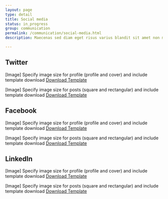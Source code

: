 ```yaml
---
layout: page
type: detail
title: Social media
status: in_progress
group: communication
permalink: /communication/social-media.html
description: Maecenas sed diam eget risus varius blandit sit amet non magna. Nullam quis risus eget urna mollis ornare vel eu leo. Sed posuere consectetur est at lobortis. Nulla vitae elit libero, a pharetra augue.

---
```


## Twitter
[Image]
Specify image size for profile (profile and cover) and include template download <a href="" download>Download Template</a>

[Image]
Specify image size for posts (square and rectangular) and include template download <a href="" download>Download Template</a>

## Facebook
[Image]
Specify image size for profile (profile and cover) and include template download <a href="" download>Download Template</a>

[Image]
Specify image size for posts (square and rectangular) and include template download <a href="" download>Download Template</a>

## LinkedIn
[Image]
Specify image size for profile (profile and cover) and include template download <a href="" download>Download Template</a>

[Image]
Specify image size for posts (square and rectangular) and include template download <a href="" download>Download Template</a>
